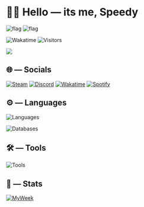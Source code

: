 # 👋🏻 Hello — its me, Speedy
<p>
	<img src="https://flagcdn.com/32x24/ca.png" alt='flag'/>
	<img src="https://flagcdn.com/32x24/de.png" alt='flag'/>
</p>
<p>
	<img alt="Wakatime" src="https://wakatime.com/badge/user/efa2997d-cc97-41fb-bb76-50495c88d0a6.svg"/>
	<img alt="Visitors" src="https://visitor-badge.laobi.icu/badge?page_id=speedcup"/>
</p>
<p>
	<img src="https://speedcup.dev/assets/images/yum.gif"/>
</p>

## 🌐 — Socials
[![Steam](https://upload.wikimedia.org/wikipedia/commons/thumb/8/83/Steam_icon_logo.svg/32px-Steam_icon_logo.svg.png)](https://steamcommunity.com/id/speedcup/)
[![Discord](https://skillicons.dev/icons?i=discord)](https://discord.com/users/406420078549270539/)
[![Wakatime](https://github.com/Speedcup/Speedcup/assets/39856260/e16e8d5e-4f6f-4cf6-a30c-cf035db2dfac)](https://wakatime.com/@Speedcup)
[![Spotify](https://github.com/Speedcup/Speedcup/assets/39856260/55bae240-734d-4a1a-bce6-3db683ef882f)](https://open.spotify.com/user/wm4r1vw84mm7lme64otrwu4ps)

## ⚙️ — Languages
<!-- ![Languages](https://skillicons.dev/icons?i=swift,rust,c,cpp,py,html,css,php,js,ts,lua,bash,pkl) -->
![Languages](https://go-skill-icons.vercel.app/api/icons?i=swift,rust,c,cpp,py,js,ts,lua,bash,pkl&theme=dark)
<br/>
<!-- ![Databases](https://skillicons.dev/icons?i=sqlite,mysql,postgres,cassandra) -->
![Databases](https://go-skill-icons.vercel.app/api/icons?i=sqlite,mysql,postgres,cassandra&theme=dark)

## 🛠️ — Tools
<!-- ![Tools](https://skillicons.dev/icons?i=apple,windows,linux,unreal,visualstudio,vscode,pycharm,idea,webstorm,phpstorm,postman) -->
![Tools](https://go-skill-icons.vercel.app/api/icons?i=apple,windows,linux,unreal,xcode,visualstudio,vscode,pycharm,idea,webstorm,phpstorm,postman&theme=dark)

## 📔 — Stats

<p align="leading">
	<a href="https://wakatime.com/@Speedcup" target="_blank">
	<img alt="MyWeek" src="https://github-readme-stats.vercel.app/api/top-langs/?username=speedcup&layout=compact&theme=dark&custom_title=Most%20Used%20Languages%20(Only%20Public%20Repositories)&card_width=495"/>
	</a>
</p>
